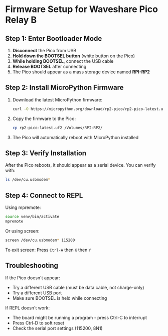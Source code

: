# Firmware Setup for Waveshare Pico Relay B

## Step 1: Enter Bootloader Mode

1. **Disconnect** the Pico from USB
2. **Hold down the BOOTSEL button** (white button on the Pico)
3. **While holding BOOTSEL**, connect the USB cable
4. **Release BOOTSEL** after connecting
5. The Pico should appear as a mass storage device named **RPI-RP2**

## Step 2: Install MicroPython Firmware

1. Download the latest MicroPython firmware:
   ```bash
   curl -O https://micropython.org/download/rp2-pico/rp2-pico-latest.uf2
   ```

2. Copy the firmware to the Pico:
   ```bash
   cp rp2-pico-latest.uf2 /Volumes/RPI-RP2/
   ```

3. The Pico will automatically reboot with MicroPython installed

## Step 3: Verify Installation

After the Pico reboots, it should appear as a serial device. You can verify with:
```bash
ls /dev/cu.usbmodem*
```

## Step 4: Connect to REPL

Using mpremote:
```bash
source venv/bin/activate
mpremote
```

Or using screen:
```bash
screen /dev/cu.usbmodem* 115200
```

To exit screen: Press `Ctrl-A` then `K` then `Y`

## Troubleshooting

If the Pico doesn't appear:
- Try a different USB cable (must be data cable, not charge-only)
- Try a different USB port
- Make sure BOOTSEL is held while connecting

If REPL doesn't work:
- The board might be running a program - press Ctrl-C to interrupt
- Press Ctrl-D to soft reset
- Check the serial port settings (115200, 8N1)